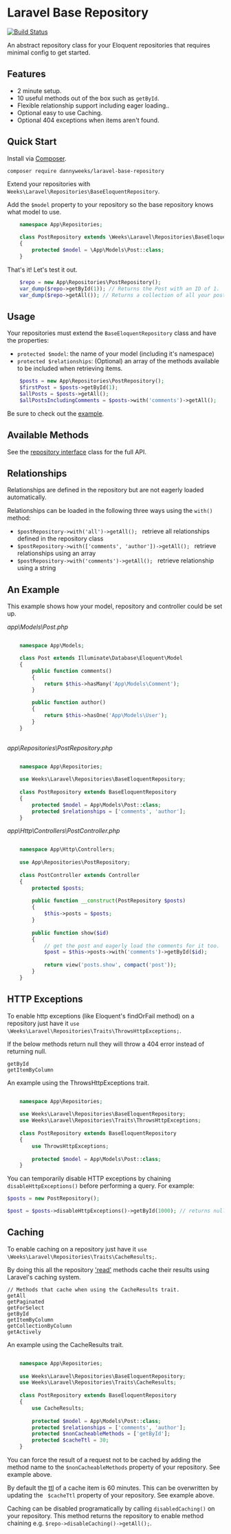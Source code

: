 # Laravel Base Repository
[![Build Status](https://travis-ci.org/dannyweeks/laravel-base-repository.svg?branch=master)](https://travis-ci.org/dannyweeks/laravel-base-repository)

An abstract repository class for your Eloquent repositories that requires minimal config to get started. 

## Features

- 2 minute setup.
- 10 useful methods out of the box such as `getById`.
- Flexible relationship support including eager loading.. 
- Optional easy to use Caching.
- Optional 404 exceptions when items aren't found.

## Quick Start

Install via [Composer](http://getcomposer.org).

`composer require dannyweeks/laravel-base-repository`

Extend your repositories with `Weeks\Laravel\Repositories\BaseEloquentRepository`.

Add the `$model` property to your repository so the base repository knows what model to use.

```php
    namespace App\Repositories;
 
    class PostRepository extends \Weeks\Laravel\Repositories\BaseEloquentRepository
    {
        protected $model = \App\Models\Post::class;
    }
```

That's it! Let's test it out.

```php
    $repo = new App\Repositories\PostRepository();
    var_dump($repo->getById(1)); // Returns the Post with an ID of 1.
    var_dump($repo->getAll()); // Returns a collection of all your posts.
```

## Usage
Your repositories must extend the `BaseEloquentRepository` class and have the properties: 
- `protected $model`: the name of your model (including it's namespace)
- `protected $relationships`: (Optional) an array of the methods available to be included when retrieving items.

```php
    $posts = new App\Repositories\PostRepository();
    $firstPost = $posts->getById(1);
    $allPosts = $posts->getAll();
    $allPostsIncludingComments = $posts->with('comments')->getAll();
```

Be sure to check out the [example](#an-example).

## Available Methods
See the [repository interface](https://github.com/dannyweeks/laravel-base-repository/blob/master/src/RepositoryContract.php) class for the full API.

## Relationships

Relationships are defined in the repository but are not eagerly loaded automatically. 

Relationships can be loaded in the following three ways using the `with()` method:

- `$postRepository->with('all')->getAll(); ` retrieve all relationships defined in the repository class
- `$postRepository->with(['comments', 'author'])->getAll(); ` retrieve relationships using an array
- `$postRepository->with('comments')->getAll(); ` retrieve relationship using a string

## An Example

This example shows how your model, repository and controller could be set up.

*app\Models\Post.php*

```php

    namespace App\Models;

    class Post extends Illuminate\Database\Eloquent\Model
    {
        public function comments()
        {
            return $this->hasMany('App\Models\Comment');
        }

        public function author()
        {
            return $this->hasOne('App\Models\User');
        }
    }
    
```

*app\Repositories\PostRepository.php*

```php

    namespace App\Repositories;
    
    use Weeks\Laravel\Repositories\BaseEloquentRepository;
    
    class PostRepository extends BaseEloquentRepository
    {
        protected $model = App\Models\Post::class;
        protected $relationships = ['comments', 'author'];
    }
```

*app\Http\Controllers\PostController.php*

```php

    namespace App\Http\Controllers;
    
    use App\Repositories\PostRepository;
    
    class PostController extends Controller
    {
        protected $posts;
        
        public function __construct(PostRepository $posts) 
        {
            $this->posts = $posts;
        }
        
        public function show($id)
        {
            // get the post and eagerly load the comments for it too.
            $post = $this->posts->with('comments')->getById($id);
            
            return view('posts.show', compact('post'));
        }
    }
```

## HTTP Exceptions
To enable http exceptions (like Eloquent's findOrFail method) on a repository just have it `use \Weeks\Laravel\Repositories\Traits\ThrowsHttpExceptions;`.

If the below methods return null they will throw a 404 error instead of returning null.

```
getById
getItemByColumn
```

An example using the ThrowsHttpExceptions trait.

```php

    namespace App\Repositories;
    
    use Weeks\Laravel\Repositories\BaseEloquentRepository;
    use Weeks\Laravel\Repositories\Traits\ThrowsHttpExceptions;
    
    class PostRepository extends BaseEloquentRepository
    {
        use ThrowsHttpExceptions;
        
        protected $model = App\Models\Post::class;
    }
```

You can temporarily disable HTTP exceptions by chaining `disableHttpExceptions()` before performing a query. For example:

```php
$posts = new PostRepository();

$post = $posts->disableHttpExceptions()->getById(1000); // returns null rather than throwing a 404 error.
```

## Caching

To enable caching on a repository just have it `use \Weeks\Laravel\Repositories\Traits\CacheResults;`.

By doing this all the repository ['read'](https://en.wikipedia.org/wiki/Create,_read,_update_and_delete) methods cache their results using Laravel's caching system.

```
// Methods that cache when using the CacheResults trait.
getAll
getPaginated
getForSelect
getById
getItemByColumn
getCollectionByColumn
getActively
```

An example using the CacheResults trait.
```php

    namespace App\Repositories;
    
    use Weeks\Laravel\Repositories\BaseEloquentRepository;
    use Weeks\Laravel\Repositories\Traits\CacheResults;
    
    class PostRepository extends BaseEloquentRepository
    {
        use CacheResults;
        
        protected $model = App\Models\Post::class;
        protected $relationships = ['comments', 'author'];
        protected $nonCacheableMethods = ['getById'];
        protected $cacheTtl = 30;
    }
```

You can force the result of a request not to be cached by adding the method name to the `$nonCacheableMethods` property of your repository. See example above.

By default the [ttl](https://en.wikipedia.org/wiki/Time_to_live) of a cache item is 60 minutes. This can be overwritten by updating the ` $cacheTtl` property of your repository. See example above.

Caching can be disabled programatically by calling `disabledCaching()` on your repository. This method returns the repository to enable method chaining e.g. `$repo->disableCaching()->getAll();`.
